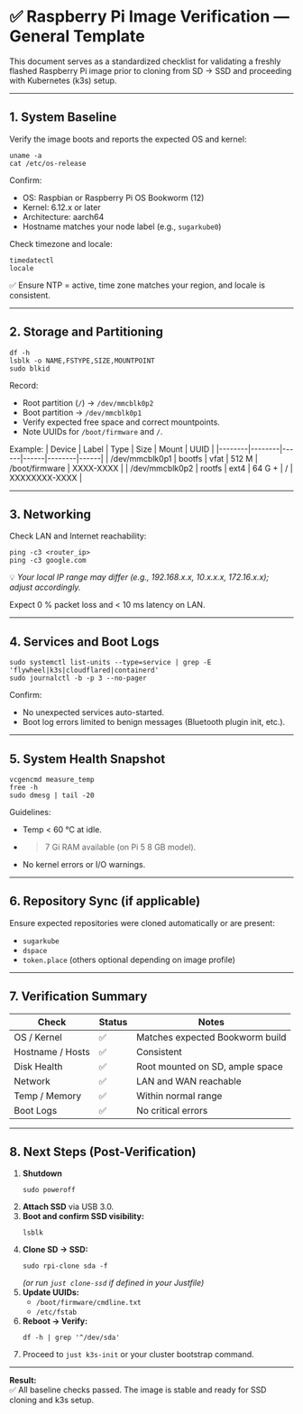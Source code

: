 # ✅ Raspberry Pi Image Verification — General Template

This document serves as a standardized checklist for validating a freshly flashed Raspberry Pi image prior to cloning from SD → SSD and proceeding with Kubernetes (k3s) setup.

---

## 1. System Baseline
Verify the image boots and reports the expected OS and kernel:
```
uname -a
cat /etc/os-release
```
Confirm:
- OS: Raspbian or Raspberry Pi OS Bookworm (12)
- Kernel: 6.12.x or later
- Architecture: aarch64
- Hostname matches your node label (e.g., `sugarkube0`)

Check timezone and locale:
```
timedatectl
locale
```
✅ Ensure NTP = active, time zone matches your region, and locale is consistent.

---

## 2. Storage and Partitioning
```
df -h
lsblk -o NAME,FSTYPE,SIZE,MOUNTPOINT
sudo blkid
```
Record:
- Root partition (`/`) → `/dev/mmcblk0p2`  
- Boot partition → `/dev/mmcblk0p1`
- Verify expected free space and correct mountpoints.
- Note UUIDs for `/boot/firmware` and `/`.

Example:
| Device | Label | Type | Size | Mount | UUID |
|--------|--------|------|------|--------|------|
| /dev/mmcblk0p1 | bootfs | vfat | 512 M | /boot/firmware | XXXX-XXXX |
| /dev/mmcblk0p2 | rootfs | ext4 | 64 G + | / | XXXXXXXX-XXXX |

---

## 3. Networking
Check LAN and Internet reachability:
```
ping -c3 <router_ip>
ping -c3 google.com
```
💡 *Your local IP range may differ (e.g., 192.168.x.x, 10.x.x.x, 172.16.x.x); adjust accordingly.*

Expect 0 % packet loss and < 10 ms latency on LAN.

---

## 4. Services and Boot Logs
```
sudo systemctl list-units --type=service | grep -E 'flywheel|k3s|cloudflared|containerd'
sudo journalctl -b -p 3 --no-pager
```
Confirm:
- No unexpected services auto-started.
- Boot log errors limited to benign messages (Bluetooth plugin init, etc.).

---

## 5. System Health Snapshot
```
vcgencmd measure_temp
free -h
sudo dmesg | tail -20
```
Guidelines:
- Temp < 60 °C at idle.
- > 7 Gi RAM available (on Pi 5 8 GB model).
- No kernel errors or I/O warnings.

---

## 6. Repository Sync (if applicable)
Ensure expected repositories were cloned automatically or are present:
- `sugarkube`
- `dspace`
- `token.place`
(others optional depending on image profile)

---

## 7. Verification Summary
| Check | Status | Notes |
|--------|---------|-------|
| OS / Kernel | ✅ | Matches expected Bookworm build |
| Hostname / Hosts | ✅ | Consistent |
| Disk Health | ✅ | Root mounted on SD, ample space |
| Network | ✅ | LAN and WAN reachable |
| Temp / Memory | ✅ | Within normal range |
| Boot Logs | ✅ | No critical errors |

---

## 8. Next Steps (Post-Verification)
1. **Shutdown**  
   ```
   sudo poweroff
   ```
2. **Attach SSD** via USB 3.0.
3. **Boot and confirm SSD visibility:**  
   ```
   lsblk
   ```
4. **Clone SD → SSD:**  
   ```
   sudo rpi-clone sda -f
   ```
   *(or run `just clone-ssd` if defined in your Justfile)*
5. **Update UUIDs:**  
   - `/boot/firmware/cmdline.txt`  
   - `/etc/fstab`
6. **Reboot → Verify:**  
   ```
   df -h | grep '^/dev/sda'
   ```
7. Proceed to `just k3s-init` or your cluster bootstrap command.

---

**Result:**  
✅ All baseline checks passed. The image is stable and ready for SSD cloning and k3s setup.
